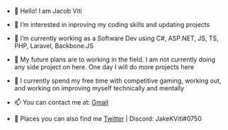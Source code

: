 - 👋 Hello! I am Jacob Viti
- 👀 I’m interested in inproving my coding skills and updating projects
- 🌱 I’m currently working as a Software Dev using C#, ASP.NET, JS, TS, PHP, Laravel, Backbone.JS
- 📅 My future plans are to working in the field. I am not currently doing any side project on here. One day I will do more projects here
- 🧔 I currently spend my free time with competitive gaming, working out, and working on improving myself technically and mentally  

- 📫 You can contact me at:
[Gmail](mailto:thevitij64@gmail.com)

- 🚪 Places you can also find me [Twitter](https://twitter.com/JakeKViti) | Discord: JakeKViti#0750
